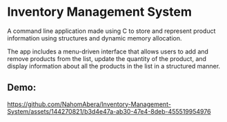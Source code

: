 # Inventory Management System

A command line application made using C to store and represent product information using structures and dynamic memory allocation. 

The app includes a menu-driven interface that allows users to add and remove products from the list, update the quantity of the product, and display information about all the products in the list in a structured manner.  

## Demo:
https://github.com/NahomAbera/Inventory-Management-System/assets/144270821/b3d4e47a-ab30-47e4-8deb-455519954976

